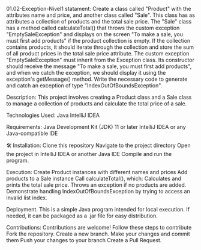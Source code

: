 01.02-Exception-Nivel1
statament:
Create a class called "Product" with the attributes name and price, and another class called "Sale". This class has as attributes a collection of products and the total sale price.
The "Sale" class has a method called calculateTotal() that throws the custom exception "EmptySaleException" and displays on the screen "To make a sale, you must first add products" if the product collection is empty. If the collection contains products, it should iterate through the collection and store the sum of all product prices in the total sale price attribute.
The custom exception "EmptySaleException" must inherit from the Exception class. Its constructor should receive the message "To make a sale, you must first add products", and when we catch the exception, we should display it using the exception's getMessage() method.
Write the necessary code to generate and catch an exception of type "IndexOutOfBoundsException".

Description:
This project involves creating a Product class and a Sale class to manage a collection of 
products and calculate the total price of a sale.
 
Technologies Used:
Java
IntelliJ IDEA

Requirements:
Java Development Kit (JDK) 11 or later
IntelliJ IDEA or any Java-compatible IDE

🛠️ Installation:
Clone this repository
Navigate to the project directory
Open the project in IntelliJ IDEA or another Java IDE
Compile and run the program.

Execution:
Create Product instances with different names and prices
Add products to a Sale instance
Call calculateTotal(), which:
Calculates and prints the total sale price.
Throws an exception if no products are added.
Demonstrate handling IndexOutOfBoundsException by trying to access an invalid list index.

Deployment.
This is a simple Java program intended for local execution. If needed, it can be packaged as a .jar file for easy distribution.

Contributions:
Contributions are welcome! Follow these steps to contribute
Fork the repository.
Create a new branch.
Make your changes and commit them
Push your changes to your branch
Create a Pull Request.

